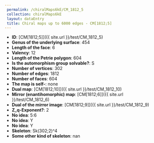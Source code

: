 ```yaml
--- 
 permalink: /chiralMaps6kE/CM_1812_5 
 collection: chiralMaps6kE
 layout: dataEntry
 title: Chiral maps up to 6000 edges - CM[1812;5]
---
```


- **ID**: [CM[1812;5]]({{ site.url }}/test/CM_1812_5)
- **Genus of the underlying surface**: 454
- **Length of the face**: 6
- **Valency**: 12
- **Length of the Petrie polygon**: 604
- **Is the automorphism group solvable?**: S
- **Number of vertices**: 302
- **Number of edges**: 1812
- **Number of faces**: 604
- **The map is self-**: none
- **Dual map**: [CM[1812;10]]({{ site.url }}/test/CM_1812_10)
- **Mirror (enantihomorphic) map**: [CM[1812;6]]({{ site.url }}/test/CM_1812_6)
- **Dual of the mirror image**: [CM[1812;9]]({{ site.url }}/test/CM_1812_9)
- **Z_q-Exponent?**: 2
- **No idea**:  5:6
- **No idea**: Y
- **No idea**: Y
- **Skeleton**: Sk(302;2)^4
- **Some other kind of skeleton**: nan
